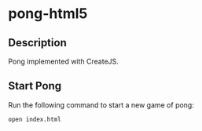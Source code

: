 # pong-html5

## Description

Pong implemented with CreateJS.

## Start Pong

Run the following command to start a new game of pong:
```
open index.html
```
